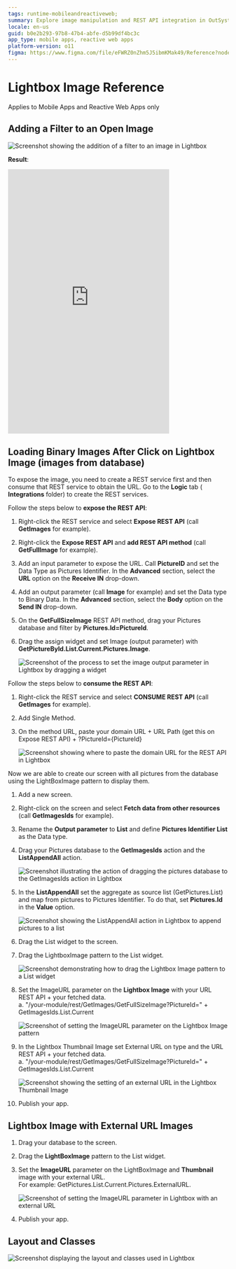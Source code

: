 ```yaml
---
tags: runtime-mobileandreactiveweb;  
summary: Explore image manipulation and REST API integration in OutSystems 11 (O11) for enhancing mobile and reactive web apps.
locale: en-us
guid: b0e2b293-97b8-47b4-abfe-d5b99df4bc3c
app_type: mobile apps, reactive web apps
platform-version: o11
figma: https://www.figma.com/file/eFWRZ0nZhm5J5ibmKMak49/Reference?node-id=612:359
---
```


# Lightbox Image Reference

<div class="info" markdown="1">

Applies to Mobile Apps and Reactive Web Apps only

</div>

## Adding a Filter to an Open Image

![Screenshot showing the addition of a filter to an image in Lightbox](images/light_box_add_filter.png "Adding a Filter to Lightbox Image")

**Result**:

<iframe src="https://player.vimeo.com/video/996193965" width="368" height="604" frameborder="0" allow="autoplay; fullscreen" allowfullscreen="">Video demonstrating the result of adding a filter to an image in Lightbox.</iframe>

## Loading Binary Images After Click on Lightbox Image (images from database)

To expose the image, you need to create a REST service first and then consume that REST service to obtain the URL. Go to the **Logic** tab ( **Integrations** folder) to create the REST services.

Follow the steps below to **expose the REST API**:

1. Right-click the REST service and select **Expose REST API** (call **GetImages** for example).

1. Right-click the **Expose REST API** and **add REST API method** (call **GetFullImage** for example).

1. Add an input parameter to expose the URL. Call **PictureID** and set the Data Type as Pictures Identifier. In the **Advanced** section, select the **URL** option on the **Receive IN** drop-down.

1. Add an output parameter (call **Image** for example) and set the Data type to Binary Data. In the **Advanced** section, select the **Body** option on the **Send IN** drop-down.

1. On the **GetFullSizeImage** REST API method, drag your Pictures database and filter by **Pictures.Id=PictureId**.

1. Drag the assign widget and set Image (output parameter) with **GetPictureById.List.Current.Pictures.Image**.

    ![Screenshot of the process to set the image output parameter in Lightbox by dragging a widget](images/lightbox-drag-widget-set-image-ss.png "Setting Image Output Parameter in Lightbox")

Follow the steps below to **consume the REST API**:

1. Right-click the REST service and select **CONSUME REST API** (call **GetImages** for example).

1. Add Single Method.

1. On the method URL, paste your domain URL + URL Path (get this on Expose REST API) + ?PictureId={PictureId}

    ![Screenshot showing where to paste the domain URL for the REST API in Lightbox](images/lightbox-paste-your-domain-ss.png "Pasting Domain URL for REST API in Lightbox")

Now we are able to create our screen with all pictures from the database using the LightBoxImage pattern to display them.

1. Add a new screen.

1. Right-click on the screen and select **Fetch data from other resources** (call **GetImagesIds** for example).

1. Rename the **Output parameter** to **List** and define **Pictures Identifier List** as the Data type.

1. Drag your Pictures database to the **GetImagesIds** action and the **ListAppendAll** action.

    ![Screenshot illustrating the action of dragging the pictures database to the GetImagesIds action in Lightbox](images/lightbox-drag-pictures-database-ss.png "Dragging Pictures Database to GetImagesIds Action")

1. In the **ListAppendAll** set the aggregate as source list (GetPictures.List) and map from pictures to Pictures Identifier. To do that, set **Pictures.Id** in the **Value** option.

    ![Screenshot showing the ListAppendAll action in Lightbox to append pictures to a list](images/lightbox-list-append-all-ss.png "Appending to List in Lightbox")

1. Drag the List widget to the screen.

1. Drag the LightboxImage pattern to the List widget.

    ![Screenshot demonstrating how to drag the Lightbox Image pattern to a List widget](images/lightbox-image-pattern-drag-ss.png "Dragging Lightbox Image Pattern to List Widget")

1. Set the ImageURL parameter on the **Lightbox Image** with your URL REST API + your fetched data.  
a. "/your-module/rest/GetImages/GetFullSizeImage?PictureId=" + GetImagesIds.List.Current

    ![Screenshot of setting the ImageURL parameter on the Lightbox Image pattern](images/lightbox-set-url-parameter-ss.png "Setting ImageURL Parameter in Lightbox")

1. In the Lightbox Thumbnail Image set External URL on type and the URL REST API + your fetched data.  
a. "/your-module/rest/GetImages/GetFullSizeImage?PictureId=" + GetImagesIds.List.Current

    ![Screenshot showing the setting of an external URL in the Lightbox Thumbnail Image](images/lightbox-set-external-url-ss.png "Setting External URL in Lightbox Thumbnail Image")

1. Publish your app.

## Lightbox Image with External URL Images

1. Drag your database to the screen.

1. Drag the **LightBoxImage** pattern to the List widget.

1. Set the **ImageURL** parameter on the LightBoxImage and **Thumbnail** image with your external URL.  
For example: GetPictures.List.Current.Pictures.ExternalURL.

    ![Screenshot of setting the ImageURL parameter in Lightbox with an external URL](images/lightbox-set-image-url-ss.png "Setting Image URL in Lightbox with External URL")

1. Publish your app.  

## Layout and Classes

![Screenshot displaying the layout and classes used in Lightbox](images/lightbox-layout-classes.png "Lightbox Layout and Classes")
